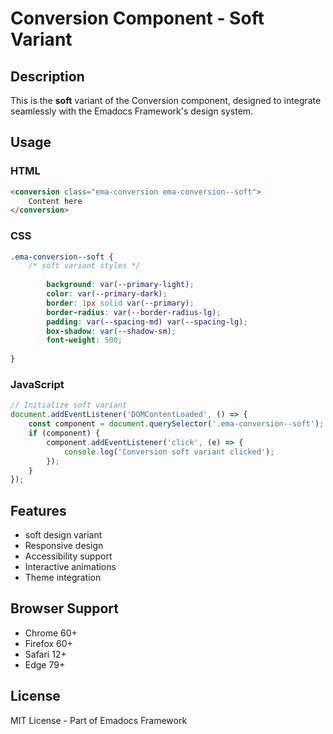 # Conversion Component - Soft Variant

## Description
This is the **soft** variant of the Conversion component, designed to integrate seamlessly with the Emadocs Framework's design system.

## Usage

### HTML
```html
<conversion class="ema-conversion ema-conversion--soft">
    Content here
</conversion>
```

### CSS
```css
.ema-conversion--soft {
    /* soft variant styles */
    
        background: var(--primary-light);
        color: var(--primary-dark);
        border: 1px solid var(--primary);
        border-radius: var(--border-radius-lg);
        padding: var(--spacing-md) var(--spacing-lg);
        box-shadow: var(--shadow-sm);
        font-weight: 500;
    
}
```

### JavaScript
```javascript
// Initialize soft variant
document.addEventListener('DOMContentLoaded', () => {
    const component = document.querySelector('.ema-conversion--soft');
    if (component) {
        component.addEventListener('click', (e) => {
            console.log('Conversion soft variant clicked');
        });
    }
});
```

## Features
- soft design variant
- Responsive design
- Accessibility support
- Interactive animations
- Theme integration

## Browser Support
- Chrome 60+
- Firefox 60+
- Safari 12+
- Edge 79+

## License
MIT License - Part of Emadocs Framework

